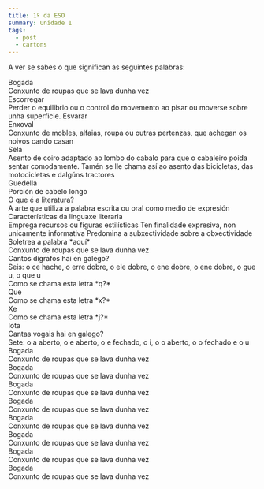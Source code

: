 ```yaml
---
title: 1º da ESO
summary: Unidade 1
tags:
  - post
  - cartons
---
```

A ver se sabes o que significan as seguintes palabras:

<e-card color="1">
  <div>Bogada</div>
  <div>Conxunto de roupas que se lava dunha vez</div>
</e-card>

<e-card color="1">
  <div>Escorregar</div>
  <div>Perder o equilibrio ou o control do movemento ao pisar ou moverse sobre unha superficie. Esvarar</div>
</e-card>

<e-card color="1">
  <div>Enxoval</div>
  <div>Conxunto de mobles, alfaias, roupa ou outras pertenzas, que achegan os noivos cando casan</div>
</e-card>

<e-card color="1">
  <div>Sela</div>
  <div>Asento de coiro adaptado ao lombo do cabalo para que o cabaleiro poida sentar comodamente. Tamén se lle chama así ao asento das bicicletas, das motocicletas e dalgúns tractores</div>
</e-card>

<e-card color="1">
  <div>Guedella</div>
  <div>Porción de cabelo longo</div>
</e-card>

<e-card color="2">
  <div>O que é a literatura?</div>
  <div>A arte que utiliza a palabra escrita ou oral como medio de expresión</div>
</e-card>

<e-card color="2">
  <div>Características da linguaxe literaria</div>
  <div>
Emprega recursos ou figuras estilísticas
Ten finalidade expresiva, non unicamente informativa
Predomina a subxectividade sobre a obxectividade
</div>
</e-card>

<e-card color="3">
  <div>Soletrea a palabra *aquí*</div>
  <div>Conxunto de roupas que se lava dunha vez</div>
</e-card>

<e-card color="3">
  <div>Cantos dígrafos hai en galego?</div>
  <div>Seis: o ce hache, o erre dobre, o ele dobre, o ene dobre, o ene dobre, o gue u, o que u</div>
</e-card>

<e-card color="3">
  <div>Como se chama esta letra *q?*</div>
  <div>Que</div>
</e-card>

<e-card color="3">
  <div>Como se chama esta letra *x?*</div>
  <div>Xe</div>
</e-card>

<e-card color="3">
  <div>Como se chama esta letra *j?*</div>
  <div>Iota</div>
</e-card>

<e-card color="3">
  <div>Cantas vogais hai en galego?</div>
  <div>Sete: o a aberto, o e aberto, o e fechado, o i, o o aberto, o o fechado e o u</div>
</e-card>

<e-card>
  <div>Bogada</div>
  <div>Conxunto de roupas que se lava dunha vez</div>
</e-card>

<e-card color="4">
  <div>Bogada</div>
  <div>Conxunto de roupas que se lava dunha vez</div>
</e-card>

<e-card color="5">
  <div>Bogada</div>
  <div>Conxunto de roupas que se lava dunha vez</div>
</e-card>

<e-card color="6">
  <div>Bogada</div>
  <div>Conxunto de roupas que se lava dunha vez</div>
</e-card>

<e-card color="7">
  <div>Bogada</div>
  <div>Conxunto de roupas que se lava dunha vez</div>
</e-card>

<e-card color="8">
  <div>Bogada</div>
  <div>Conxunto de roupas que se lava dunha vez</div>
</e-card>

<e-card color="9">
  <div>Bogada</div>
  <div>Conxunto de roupas que se lava dunha vez</div>
</e-card>

<e-card color="10">
  <div>Bogada</div>
  <div>Conxunto de roupas que se lava dunha vez</div>
</e-card>